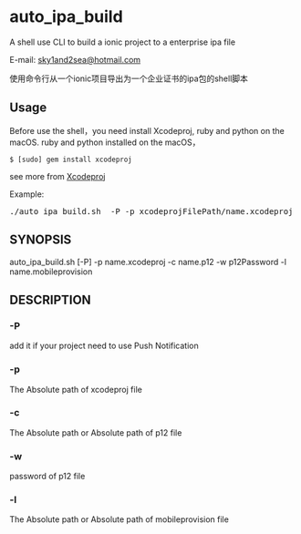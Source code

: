 # auto_ipa_build
A shell use CLI to build a ionic project to a enterprise ipa file

E-mail: sky1and2sea@hotmail.com

使用命令行从一个ionic项目导出为一个企业证书的ipa包的shell脚本

## Usage

Before use the shell，you need install Xcodeproj, ruby and python on the macOS. ruby and python installed on the macOS，

    $ [sudo] gem install xcodeproj

see more from [Xcodeproj][xcodeproj]

Example:

<pre>
./auto_ipa_build.sh  -P -p xcodeprojFilePath/name.xcodeproj -c p12FilePath/name.p12 -w p12Password -l mobileprovisionFilePath/name.mobileprovision
</pre>

## SYNOPSIS

auto_ipa_build.sh [-P] -p name.xcodeproj -c name.p12 -w p12Password -l name.mobileprovision

## DESCRIPTION

### -P
add it if your project need to use Push Notification

### -p
The Absolute path of xcodeproj file 

### -c 
The Absolute path or Absolute path of p12 file 

### -w 
password of p12 file

### -l
The Absolute path or Absolute path of mobileprovision file

[xcodeproj]: https://github.com/cocoapods/xcodeproj


